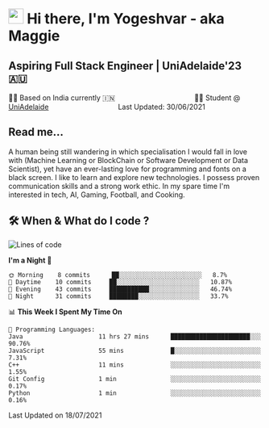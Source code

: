 <h1><img src="https://emojis.slackmojis.com/emojis/images/1531849430/4246/blob-sunglasses.gif?1531849430" width="30"/> Hi there, I'm Yogeshvar - aka Maggie</h1>

## Aspiring Full Stack Engineer | UniAdelaide'23 🇦🇺  
🏂🏻  Based on India currently 🇮🇳 &nbsp;&nbsp;&nbsp;&nbsp;&nbsp;&nbsp;&nbsp;&nbsp;&nbsp;&nbsp;&nbsp;&nbsp;&nbsp;&nbsp;&nbsp;&nbsp;&nbsp;&nbsp;&nbsp;&nbsp;&nbsp;&nbsp;&nbsp;&nbsp;&nbsp;&nbsp;&nbsp;&nbsp;&nbsp;&nbsp;&nbsp;&nbsp;&nbsp;&nbsp;&nbsp;&nbsp;&nbsp;&nbsp;&nbsp;👨‍💻 Student @ [UniAdelaide](https://www.adelaide.edu.au)   &nbsp;&nbsp;&nbsp;&nbsp;&nbsp;&nbsp;&nbsp;&nbsp;&nbsp;&nbsp;&nbsp;&nbsp;&nbsp;&nbsp;&nbsp;&nbsp;&nbsp;&nbsp;&nbsp;&nbsp;&nbsp;&nbsp;&nbsp;&nbsp;&nbsp;&nbsp;&nbsp;&nbsp;&nbsp;&nbsp;&nbsp;&nbsp; &nbsp;Last Updated: 30/06/2021

## Read me...

A human being still wandering in which specialisation I would fall in love with (Machine Learning or BlockChain or Software Development or Data Scientist), yet have an ever-lasting love for programming and fonts on a black screen. I like to learn and explore new technologies. I possess proven communication skills and a strong work ethic. In my spare time I'm interested in tech, AI, Gaming, Football, and Cooking.

## 🛠 When & What do I code ?  

<!--START_SECTION:waka-->
![Lines of code](https://img.shields.io/badge/From%20Hello%20World%20I%27ve%20Written-44516%20lines%20of%20code-blue)

**I'm a Night 🦉** 

```text
🌞 Morning    8 commits      ██░░░░░░░░░░░░░░░░░░░░░░░   8.7% 
🌆 Daytime    10 commits     ██░░░░░░░░░░░░░░░░░░░░░░░   10.87% 
🌃 Evening    43 commits     ███████████░░░░░░░░░░░░░░   46.74% 
🌙 Night      31 commits     ████████░░░░░░░░░░░░░░░░░   33.7%

```


📊 **This Week I Spent My Time On** 

```text
💬 Programming Languages: 
Java                     11 hrs 27 mins      ██████████████████████░░░   90.76% 
JavaScript               55 mins             █░░░░░░░░░░░░░░░░░░░░░░░░   7.31% 
C++                      11 mins             ░░░░░░░░░░░░░░░░░░░░░░░░░   1.55% 
Git Config               1 min               ░░░░░░░░░░░░░░░░░░░░░░░░░   0.17% 
Python                   1 min               ░░░░░░░░░░░░░░░░░░░░░░░░░   0.16%

```


 Last Updated on 18/07/2021
<!--END_SECTION:waka-->
